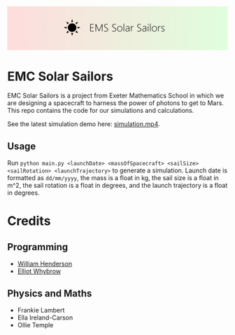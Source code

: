 ![Banner](images/banner.png)

# EMC Solar Sailors
EMC Solar Sailors is a project from Exeter Mathematics School in which we are designing a spacecraft to harness the power of photons to get to Mars. This repo contains the code for our simulations and calculations.

See the latest simulation demo here: [simulation.mp4](https://github.com/w-henderson/EMC-Solar-Sailors/blob/master/simulation.mp4).

## Usage
Run `python main.py <launchDate> <massOfSpacecraft> <sailSize> <sailRotation> <launchTrajectory>` to generate a simulation. Launch date is formatted as `dd/mm/yyyy`, the mass is a float in kg, the sail size is a float  in m^2, the sail rotation is a float in degrees, and the launch trajectory is a float in degrees.

# Credits

## Programming
- [William Henderson](https://github.com/w-henderson)
- [Elliot Whybrow](https://github.com/flauntingspade4)

## Physics and Maths
- Frankie Lambert
- Ella Ireland-Carson
- Ollie Temple